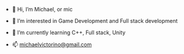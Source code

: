 - 👋 Hi, I’m Michael, or mic
- 👀 I’m interested in Game Development and Full stack development
- 🌱 I’m currently learning C++, Full stack, Unity

- 📫 michaelvictorino@gmail.com

